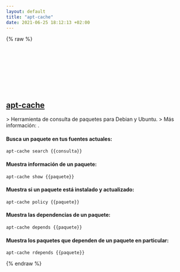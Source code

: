 ```yaml
---
layout: default
title: "apt-cache"
date: 2021-06-25 18:12:13 +02:00
---
```

{% raw %}
<h2 id="apt-cache">
  <a href="/es/linux/apt-cache.html">apt-cache</a> <a href="#apt-cache"><svg class="icon">
    <use href="/assets/images/unicode_sprite.svg#link" />
  </svg></a>
</h2>
> Herramienta de consulta de paquetes para Debian y Ubuntu.
> Más información: <https://manpages.debian.org/latest/apt/apt-cache.8.html>.

#### Busca un paquete en tus fuentes actuales:
```shell
apt-cache search {{consulta}}
```
#### Muestra información de un paquete:
```shell
apt-cache show {{paquete}}
```
#### Muestra si un paquete está instalado y actualizado:
```shell
apt-cache policy {{paquete}}
```
#### Muestra las dependencias de un paquete:
```shell
apt-cache depends {{paquete}}
```
#### Muestra los paquetes que dependen de un paquete en particular:
```shell
apt-cache rdepends {{paquete}}
```
{% endraw %}